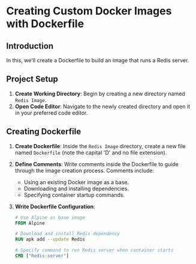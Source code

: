 # Creating Custom Docker Images with Dockerfile

## Introduction

 In this, we'll create a Dockerfile to build an image that runs a Redis server.

## Project Setup

1. **Create Working Directory**: Begin by creating a new directory named `Redis Image`.
2. **Open Code Editor**: Navigate to the newly created directory and open it in your preferred code editor.

## Creating Dockerfile

1. **Create Dockerfile**: Inside the `Redis Image` directory, create a new file named `Dockerfile` (note the capital 'D' and no file extension).

2. **Define Comments**: Write comments inside the Dockerfile to guide through the image creation process. Comments include:

   - Using an existing Docker image as a base.
   - Downloading and installing dependencies.
   - Specifying container startup commands.

3. **Write Dockerfile Configuration**:

   ```dockerfile
   # Use Alpine as base image
   FROM Alpine

   # Download and install Redis dependency
   RUN apk add --update Redis

   # Specify command to run Redis server when container starts
   CMD ["Redis-server"]
   ```
